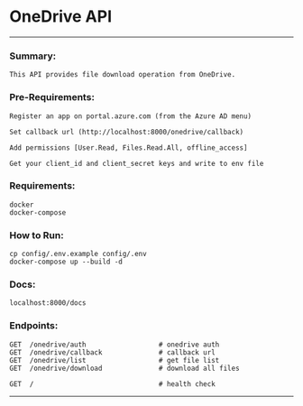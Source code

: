 # OneDrive API

---

### Summary:

```
This API provides file download operation from OneDrive.
```

### Pre-Requirements:

```
Register an app on portal.azure.com (from the Azure AD menu)

Set callback url (http://localhost:8000/onedrive/callback)

Add permissions [User.Read, Files.Read.All, offline_access]

Get your client_id and client_secret keys and write to env file
```

### Requirements:

```
docker
docker-compose
```

### How to Run:

```
cp config/.env.example config/.env
docker-compose up --build -d
```

### Docs:

```
localhost:8000/docs
```

### Endpoints:

```http request
GET  /onedrive/auth                  # onedrive auth
GET  /onedrive/callback              # callback url
GET  /onedrive/list                  # get file list
GET  /onedrive/download              # download all files

GET  /                               # health check
```

---
